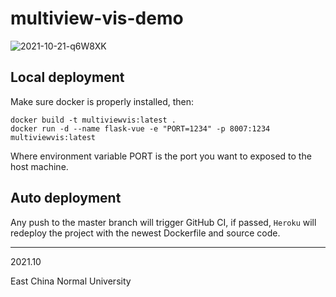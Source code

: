 # multiview-vis-demo

![2021-10-21-q6W8XK](https://billc.oss-cn-shanghai.aliyuncs.com/img/2021-10-21-q6W8XK.png)
## Local deployment

Make sure docker is properly installed, then:

```
docker build -t multiviewvis:latest .
docker run -d --name flask-vue -e "PORT=1234" -p 8007:1234 multiviewvis:latest
```

Where environment variable PORT is the port you want to exposed to the host machine.

## Auto deployment

Any push to the master branch will trigger GitHub CI, if passed, `Heroku` will redeploy the project with the newest Dockerfile and source code.

---

2021.10

East China Normal University
